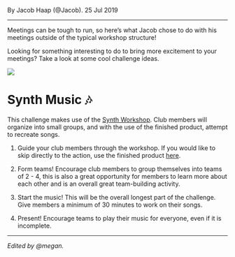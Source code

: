 By Jacob Haap (@Jacob). 25 Jul 2019

* * *

<p ></p>

Meetings can be tough to run, so here’s what Jacob chose to do with his meetings outside of the typical workshop structure!

Looking for something interesting to do to bring more excitement to your meetings? Take a look at some cool challenge ideas.

![](https://hackclub.atlassian.net/wiki/download/attachments/327953/image-20190801-170703.png?api=v2)

**Synth Music 🎶**
==================

This challenge makes use of the [Synth Workshop](https://hackclub.com/workshops/synth). Club members will organize into small groups, and with the use of the finished product, attempt to recreate songs.

1.  Guide your club members through the workshop. If you would like to skip directly to the action, use the finished product [here](https://synth--polytrope.repl.co/).
    
2.  Form teams! Encourage club members to group themselves into teams of 2 - 4, this is also a great opportunity for members to learn more about each other and is an overall great team-building activity.
    
3.  Start the music! This will be the overall longest part of the challenge. Give members a minimum of 30 minutes to work on their songs.
    
4.  Present! Encourage teams to play their music for everyone, even if it is incomplete.
    

* * *

_Edited by @megan._